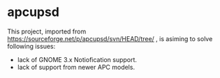 # apcupsd

This project, imported from https://sourceforge.net/p/apcupsd/svn/HEAD/tree/ , is asiming to solve following issues:
 - lack of GNOME 3.x Notiofication support.
  - lack of support from newer APC models.
